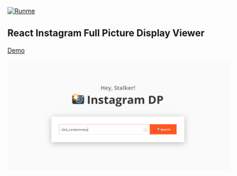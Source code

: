 [![Runme](https://runme.io/static/button.svg)](https://runme.io/run?app_id=d0246188-1ec3-4970-81e2-f996e7192394)

## React Instagram Full Picture Display Viewer

[Demo](https://jawwadzafar.github.io/react-instagram-dp/)


![main screen](https://raw.githubusercontent.com/iamaamir/react-instagram-dp/useHooks/demo/main_screen.png) 
